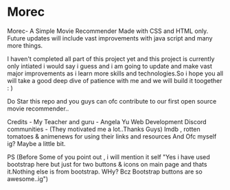 # Morec
Morec- A Simple Movie Recommender Made with CSS and HTML only. Future updates will include vast improvements with java script and many more things.

I haven't completed all part of this project yet and this project is currently only intiated i would say i guess and i am going to update and make vast major improvements as i learn more skills and technologies.So i hope you all will take a good deep dive of patience with me and we will build it toogether : )

Do Star this repo and you guys can ofc contribute to our first open source movie recommender..

Credits -
My Teacher and guru - Angela Yu
Web Development Discord communities - (They motivated me a lot..Thanks Guys)
Imdb , rotten tomatoes & animenews for using their links and resources
And Ofc myself ig? Maybe a little bit.


PS
(Before Some of you point out , i will mention it self "Yes i have used bootstrap here but just for two buttons & icons on main page and thats it.Nothing else is from bootstrap. WHy? Bcz Bootstrap buttons are so awesome..ig")

